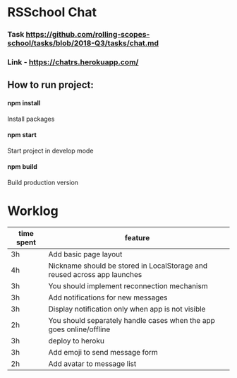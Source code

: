 # RSSchool Chat

### Task https://github.com/rolling-scopes-school/tasks/blob/2018-Q3/tasks/chat.md

### Link - https://chatrs.herokuapp.com/

## How to run project:
#### npm install
Install packages

#### npm start
Start project in develop mode

#### npm build
Build production version
 
 
# Worklog

| time spent| feature |
|-----------| --------|
| 3h | Add basic page layout |
| 4h | Nickname should be stored in LocalStorage and reused across app launches |
| 3h | You should implement reconnection mechanism |
| 3h | Add notifications for new messages |
| 3h | Display notification only when app is not visible |
| 2h | You should separately handle cases when the app goes online/offline |
| 3h | deploy to heroku |
| 3h | Add emoji to send message form |
| 2h | Add avatar to message list |


